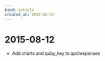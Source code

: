 ```yaml
---
kind: article
created_at: 2015-08-12
---
```


# 2015-08-12

* Add charts and quby_key to api/responses

